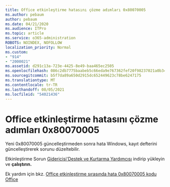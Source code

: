 ```yaml
---
title: Office etkinleştirme hatasını çözme adımları 0x80070005
ms.author: pebaum
author: pebaum
ms.date: 04/21/2020
ms.audience: ITPro
ms.topic: article
ms.service: o365-administration
ROBOTS: NOINDEX, NOFOLLOW
localization_priority: Normal
ms.custom:
- "914"
- "2000021"
ms.assetid: d291c13a-723e-4425-8e49-baa465ec2505
ms.openlocfilehash: 086c2db7775baabeb5c66eda9e767362fef20f98237021a0b348d8e5d50392b6
ms.sourcegitcommit: b5f7da89a650d2915dc652449623c78be6247175
ms.translationtype: MT
ms.contentlocale: tr-TR
ms.lasthandoff: 08/05/2021
ms.locfileid: "54021436"
---
```

# <a name="steps-to-resolve-office-activation-error-0x80070005"></a>Office etkinleştirme hatasını çözme adımları 0x80070005

Yeni 0x80070005 güncelleştirmeden sonra hata Windows, kayıt defterini güncelleştirerek sorunu düzeltebilir.
  
Etkinleştirme Sorun [Gidericisi'Destek ve Kurtarma Yardımcısı](https://aka.ms/SARA-OfficeActivation-Alchemy) indirip yükleyin ve **çalıştırın.**
  
Ek yardım için bkz. [Office etkinleştirme sırasında hata 0x80070005 kodu Office](https://support.office.com/article/7aa7600f-df57-4aef-81d2-25509c66f865)
  